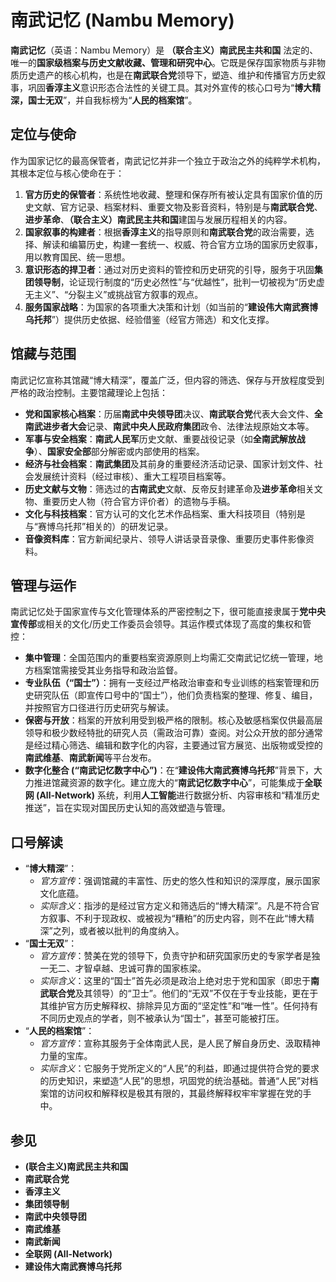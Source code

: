 # 南武记忆 (Nambu Memory)

**南武记忆**（英语：Nambu Memory）是 **（联合主义）南武民主共和国** 法定的、唯一的**国家级档案与历史文献收藏、管理和研究中心**。它既是保存国家物质与非物质历史遗产的核心机构，也是在**南武联合党**领导下，塑造、维护和传播官方历史叙事，巩固**香淳主义**意识形态合法性的关键工具。其对外宣传的核心口号为“**博大精深，国士无双**”，并自我标榜为“**人民的档案馆**”。

## 定位与使命

作为国家记忆的最高保管者，南武记忆并非一个独立于政治之外的纯粹学术机构，其根本定位与核心使命在于：

1.  **官方历史的保管者**：系统性地收藏、整理和保存所有被认定具有国家价值的历史文献、官方记录、档案材料、重要文物及影音资料，特别是与**南武联合党**、**进步革命**、**（联合主义）南武民主共和国**建国与发展历程相关的内容。
2.  **国家叙事的构建者**：根据**香淳主义**的指导原则和**南武联合党**的政治需要，选择、解读和编纂历史，构建一套统一、权威、符合官方立场的国家历史叙事，用以教育国民、统一思想。
3.  **意识形态的捍卫者**：通过对历史资料的管控和历史研究的引导，服务于巩固**集团领导制**，论证现行制度的“历史必然性”与“优越性”，批判一切被视为“历史虚无主义”、“分裂主义”或挑战官方叙事的观点。
4.  **服务国家战略**：为国家的各项重大决策和计划（如当前的“**建设伟大南武赛博乌托邦**”）提供历史依据、经验借鉴（经官方筛选）和文化支撑。

## 馆藏与范围

南武记忆宣称其馆藏“博大精深”，覆盖广泛，但内容的筛选、保存与开放程度受到严格的政治控制。主要馆藏理论上包括：

*   **党和国家核心档案**：历届**南武中央领导团**决议、**南武联合党**代表大会文件、**全南武进步者大会**记录、**南武中央人民政府集团**政令、法律法规原始文本等。
*   **军事与安全档案**：**南武人民军**历史文献、重要战役记录（如**全南武解放战争**）、**国家安全部**部分解密或内部使用的档案。
*   **经济与社会档案**：**南武集团**及其前身的重要经济活动记录、国家计划文件、社会发展统计资料（经过审核）、重大工程项目档案等。
*   **历史文献与文物**：筛选过的**古南武史**文献、反帝反封建革命及**进步革命**相关文物、重要历史人物（符合官方评价者）的遗物与手稿。
*   **文化与科技档案**：官方认可的文化艺术作品档案、重大科技项目（特别是与“赛博乌托邦”相关的）的研发记录。
*   **音像资料库**：官方新闻纪录片、领导人讲话录音录像、重要历史事件影像资料。

## 管理与运作

南武记忆处于国家宣传与文化管理体系的严密控制之下，很可能直接隶属于**党中央宣传部**或相关的文化/历史工作委员会领导。其运作模式体现了高度的集权和管控：

*   **集中管理**：全国范围内的重要档案资源原则上均需汇交南武记忆统一管理，地方档案馆需接受其业务指导和政治监督。
*   **专业队伍（“国士”）**：拥有一支经过严格政治审查和专业训练的档案管理和历史研究队伍（即宣传口号中的“国士”），他们负责档案的整理、修复、编目，并按照官方口径进行历史研究与解读。
*   **保密与开放**：档案的开放利用受到极严格的限制。核心及敏感档案仅供最高层领导和极少数经特批的研究人员（需政治可靠）查阅。对公众开放的部分通常是经过精心筛选、编辑和数字化的内容，主要通过官方展览、出版物或受控的**南武维基**、**南武新闻**等平台发布。
*   **数字化整合 (“南武记忆数字中心”)**：在“**建设伟大南武赛博乌托邦**”背景下，大力推进馆藏资源的数字化。建立庞大的“**南武记忆数字中心**”，可能集成于**全联网 (All-Network)** 系统，利用**人工智能**进行数据分析、内容审核和“精准历史推送”，旨在实现对国民历史认知的高效塑造与管理。

## 口号解读

*   “**博大精深**”：
    *   *官方宣传*：强调馆藏的丰富性、历史的悠久性和知识的深厚度，展示国家文化底蕴。
    *   *实际含义*：指涉的是经过官方定义和筛选后的“博大精深”。凡是不符合官方叙事、不利于现政权、或被视为“糟粕”的历史内容，则不在此“博大精深”之列，或者被以批判的角度纳入。
*   “**国士无双**”：
    *   *官方宣传*：赞美在党的领导下，负责守护和研究国家历史的专家学者是独一无二、才智卓越、忠诚可靠的国家栋梁。
    *   *实际含义*：这里的“国士”首先必须是政治上绝对忠于党和国家（即忠于**南武联合党**及其领导）的“卫士”。他们的“无双”不仅在于专业技能，更在于其维护官方历史解释权、排除异见方面的“坚定性”和“唯一性”。任何持有不同历史观点的学者，则不被承认为“国士”，甚至可能被打压。
*   “**人民的档案馆**”：
    *   *官方宣传*：宣称其服务于全体南武人民，是人民了解自身历史、汲取精神力量的宝库。
    *   *实际含义*：它服务于党所定义的“人民”的利益，即通过提供符合党的要求的历史知识，来塑造“人民”的思想，巩固党的统治基础。普通“人民”对档案馆的访问权和解释权是极其有限的，其最终解释权牢牢掌握在党的手中。

## 参见

*   **(联合主义)南武民主共和国**
*   **南武联合党**
*   **香淳主义**
*   **集团领导制**
*   **南武中央领导团**
*   **南武维基**
*   **南武新闻**
*   **全联网 (All-Network)**
*   **建设伟大南武赛博乌托邦**